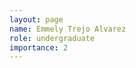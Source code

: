 ```yaml
---
layout: page
name: Emmely Trejo Alvarez
role: undergraduate
importance: 2
---
```



<!-- img: /img/
github: username
website: http://name.com -->
